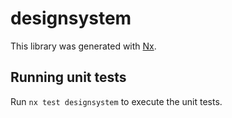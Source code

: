 # designsystem

This library was generated with [Nx](https://nx.dev).

## Running unit tests

Run `nx test designsystem` to execute the unit tests.

<!-- Test -->

